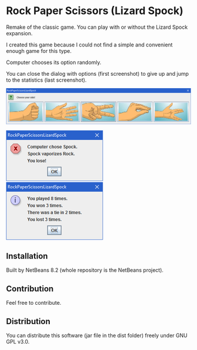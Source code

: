# Rock Paper Scissors (Lizard Spock)

Remake of the classic game. You can play with or without the Lizard Spock expansion.

I created this game because I could not find a simple and convenient enough game for this type.

Computer chooses its option randomly.

You can close the dialog with options (first screenshot) to give up and jump to the statistics (last screenshot).

![options](screenshots/options.bmp)

![result](screenshots/result.bmp) ![statistics](screenshots/statistics.bmp)

## Installation

Built by NetBeans 8.2 (whole repository is the NetBeans project).

## Contribution

Feel free to contribute.

## Distribution

You can distribute this software (jar file in the dist folder) freely under GNU GPL v3.0.
